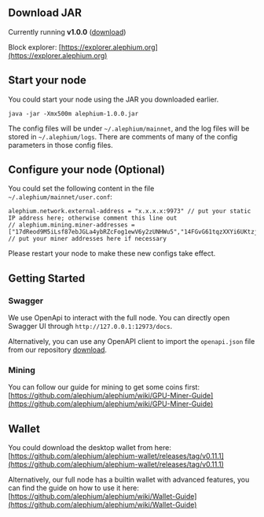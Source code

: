 ## Download JAR

Currently running **v1.0.0** ([download](https://github.com/alephium/alephium/releases/download/v1.0.0/alephium-1.0.0.jar))

Block explorer: [https://explorer.alephium.org](https://explorer.alephium.org)

## Start your node
You could start your node using the JAR you downloaded earlier.

    java -jar -Xmx500m alephium-1.0.0.jar

The config files will be under `~/.alephium/mainnet`, and the log files will be stored in `~/.alephium/logs`.
There are comments of many of the config parameters in those config files.

## Configure your node (Optional)

You could set the following content in the file `~/.alephium/mainnet/user.conf`:

    alephium.network.external-address = "x.x.x.x:9973" // put your static IP address here; otherwise comment this line out
    // alephium.mining.miner-addresses = ["17dReod9M5iLsf87ebJGLa4ybRZcFog1ewV6y2zUNHWu5","14FGvG61tqzXXYi6UKtzjozMjxCArF1beoU4ogUqM2pSG","15qNxou4d5AnPkTgS93xezWpSyZgqegNjjf41QoMqi5Bf","1BDwKf9SPzrzQ6wBeWfUNB9yi615MEM9zJeHfkvPnmVnW"] // put your miner addresses here if necessary

Please restart your node to make these new configs take effect.

## Getting Started

### Swagger

We use OpenApi to interact with the full node. You can directly open Swagger UI through `http://127.0.0.1:12973/docs`.

Alternatively, you can use any OpenAPI client to
import the `openapi.json` file from our repository [download](https://github.com/alephium/alephium/raw/master/api/src/main/resources/openapi.json).

### Mining

You can follow our guide for mining to get some coins first: [https://github.com/alephium/alephium/wiki/GPU-Miner-Guide](https://github.com/alephium/alephium/wiki/GPU-Miner-Guide)

## Wallet

You could download the desktop wallet from here: [https://github.com/alephium/alephium-wallet/releases/tag/v0.11.1](https://github.com/alephium/alephium-wallet/releases/tag/v0.11.1)

Alternatively, our full node has a builtin wallet with advanced features, you can find the guide on how to use it here: [https://github.com/alephium/alephium/wiki/Wallet-Guide](https://github.com/alephium/alephium/wiki/Wallet-Guide)
